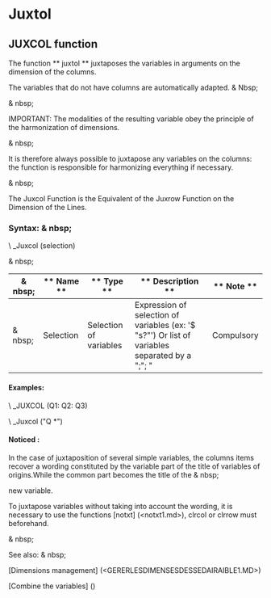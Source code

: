 # Juxtol

## JUXCOL function

The function ** juxtol ** juxtaposes the variables in arguments on the dimension of the columns.

The variables that do not have columns are automatically adapted. & Nbsp;

& nbsp;

IMPORTANT: The modalities of the resulting variable obey the principle of the harmonization of dimensions.

& nbsp;

It is therefore always possible to juxtapose any variables on the columns: the function is responsible for harmonizing everything if necessary.

& nbsp;

The Juxcol Function is the Equivalent of the Juxrow Function on the Dimension of the Lines.

### Syntax: & nbsp;

\ _Juxcol (selection)

& nbsp;

|& nbsp;|** Name ** |** Type ** |** Description ** |** Note ** |
|--- |--- |--- |--- |--- |
|& nbsp;|Selection |Selection of variables |Expression of selection of variables (ex: '$ "s?"') Or list of variables separated by a ";"; "|Compulsory |


#### Examples:

\ _JUXCOL (Q1: Q2: Q3)

\ _Juxcol ("Q \*")

#### Noticed :

In the case of juxtaposition of several simple variables, the columns items recover a wording constituted by the variable part of the title of variables of origins.While the common part becomes the title of the & nbsp;

new variable.

To juxtapose variables without taking into account the wording, it is necessary to use the functions [notxt] (<notxt1.md>), clrcol or clrrow must beforehand.

& nbsp;

See also: & nbsp;

[Dimensions management] (<GERERLESDIMENSESDESSEDAIRAIBLE1.MD>)

[Combine the variables] (<combine thevariables1.md>)